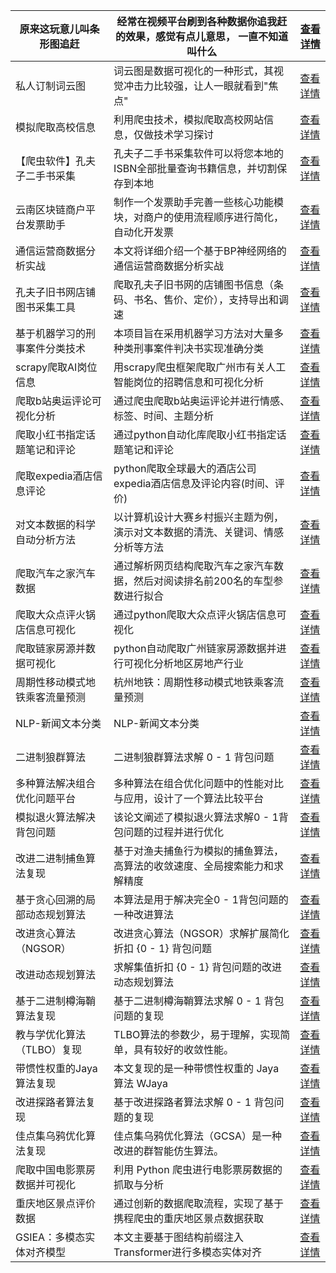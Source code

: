 | 原来这玩意儿叫条形图追赶    | 经常在视频平台刷到各种数据你追我赶的效果，感觉有点儿意思， 一直不知道叫什么   | [查看详情](https://www.aspiringcode.com/content?id=16998669282273) |
|-----------------|------------------------------------------|----------------------------------------------------------------|
| 私人订制词云图         | 词云图是数据可视化的一种形式，其视觉冲击力比较强，让人一眼就看到"焦点"     | [查看详情](https://www.aspiringcode.com/content?id=17001306648599) |
| 模拟爬取高校信息        | 利用爬虫技术，模拟爬取高校网站信息，仅做技术学习探讨               | [查看详情](https://www.aspiringcode.com/content?id=17005613430906) |
| 【爬虫软件】孔夫子二手书采集  | 孔夫子二手书采集软件可以将您本地的ISBN全部批量查询书籍信息，并切割保存到本地 | [查看详情](https://www.aspiringcode.com/content?id=17032371893715) |
| 云南区块链商户平台发票助手   | 制作一个发票助手完善一些核心功能模块，对商户的使用流程顺序进行简化，自动化开发票 | [查看详情](https://www.aspiringcode.com/content?id=17170053445020) |
| 通信运营商数据分析实战     | 本文将详细介绍一个基于BP神经网络的通信运营商数据分析实战            | [查看详情](https://www.aspiringcode.com/content?id=17181032043506) |
| 孔夫子旧书网店铺图书采集工具  | 爬取孔夫子旧书网的店铺图书信息（条码、书名、售价、定价），支持导出和调速     | [查看详情](https://www.aspiringcode.com/content?id=17194838388234) |
| 基于机器学习的刑事案件分类技术 | 本项目旨在采用机器学习方法对大量多种类刑事案件判决书实现准确分类         | [查看详情](https://www.aspiringcode.com/content?id=17218272625629) |
| scrapy爬取AI岗位信息  | 用scrapy爬虫框架爬取广州市有关人工智能岗位的招聘信息和可视化分析      | [查看详情](https://www.aspiringcode.com/content?id=17220498343226) |
| 爬取b站奥运评论可视化分析   | 通过爬虫爬取b站奥运评论并进行情感、标签、时间、主题分析             | [查看详情](https://www.aspiringcode.com/content?id=17229150066342) |
| 爬取小红书指定话题笔记和评论  | 通过python自动化库爬取小红书指定话题笔记和评论               | [查看详情](https://www.aspiringcode.com/content?id=17230481206604) |
| 爬取expedia酒店信息评论 | python爬取全球最大的酒店公司expedia酒店信息及评论内容(时间、评价) | [查看详情](https://www.aspiringcode.com/content?id=17236478896790) |
| 对文本数据的科学自动分析方法  | 以计算机设计大赛乡村振兴主题为例，演示对文本数据的清洗、关键词、情感分析等方法  | [查看详情](https://www.aspiringcode.com/content?id=17237074554908) |
| 爬取汽车之家汽车数据      | 通过解析网页结构爬取汽车之家汽车数据，然后对阅读排名前200名的车型参数进行拟合 | [查看详情](https://www.aspiringcode.com/content?id=17237280587231) |
| 爬取大众点评火锅店信息可视化  | 通过python爬取大众点评火锅店信息可视化                   | [查看详情](https://www.aspiringcode.com/content?id=17237827798814) |
| 爬取链家房源并数据可视化    | python自动爬取广州链家房源数据并进行可视化分析地区房地产行业        | [查看详情](https://www.aspiringcode.com/content?id=17238155560463) |
| 周期性移动模式地铁乘客流量预测 | 杭州地铁：周期性移动模式地铁乘客流量预测                     | [查看详情](https://www.aspiringcode.com/content?id=17259558082204) |
| NLP-新闻文本分类      | NLP-新闻文本分类                               | [查看详情](https://www.aspiringcode.com/content?id=17262152384413) |
| 二进制狼群算法         | 二进制狼群算法求解 0 - 1 背包问题                     | [查看详情](https://www.aspiringcode.com/content?id=17296016345874) |
| 多种算法解决组合优化问题平台  | 多种算法在组合优化问题中的性能对比与应用，设计了一个算法比较平台         | [查看详情](https://www.aspiringcode.com/content?id=17302099790265) |
| 模拟退火算法解决背包问题    | 该论文阐述了模拟退火算法求解0 - 1背包问题的过程并进行优化          | [查看详情](https://www.aspiringcode.com/content?id=17306842797059) |
| 改进二进制捕鱼算法复现     | 基于对渔夫捕鱼行为模拟的捕鱼算法，高算法的收敛速度、全局搜索能力和求解精度    | [查看详情](https://www.aspiringcode.com/content?id=17306852085573) |
| 基于贪心回溯的局部动态规划算法 | 本算法是用于解决完全0 - 1背包问题的一种改进算法               | [查看详情](https://www.aspiringcode.com/content?id=17306860844968) |
| 改进贪心算法（NGSOR）   | 改进贪心算法（NGSOR）求解扩展简化折扣 {0 - 1} 背包问题       | [查看详情](https://www.aspiringcode.com/content?id=17306878362022) |
| 改进动态规划算法        | 求解集值折扣 {0 - 1} 背包问题的改进动态规划算法             | [查看详情](https://www.aspiringcode.com/content?id=17306882120716) |
| 基于二进制樽海鞘算法复现    | 基于二进制樽海鞘算法求解 0 - 1 背包问题的复现               | [查看详情](https://www.aspiringcode.com/content?id=17306903840664) |
| 教与学优化算法（TLBO）复现 | TLBO算法的参数少，易于理解，实现简单，具有较好的收敛性能。          | [查看详情](https://www.aspiringcode.com/content?id=17307010514543) |
| 带惯性权重的Jaya算法复现  | 本文复现的是一种带惯性权重的 Jaya 算法 WJaya             | [查看详情](https://www.aspiringcode.com/content?id=17307016129840) |
| 改进探路者算法复现       | 基于改进探路者算法求解 0 - 1 背包问题的复现                | [查看详情](https://www.aspiringcode.com/content?id=17307024356588) |
| 佳点集乌鸦优化算法复现     | 佳点集乌鸦优化算法（GCSA）是一种改进的群智能仿生算法。            | [查看详情](https://www.aspiringcode.com/content?id=17307034119383) |
| 爬取中国电影票房数据并可视化  | 利用 Python 爬虫进行电影票房数据的抓取与分析               | [查看详情](https://www.aspiringcode.com/content?id=17376286076618) |
| 重庆地区景点评价数据      | 通过创新的数据爬取流程，实现了基于携程爬虫的重庆地区景点数据获取         | [查看详情](https://www.aspiringcode.com/content?id=17396170242524) |
| GSIEA：多模态实体对齐模型 | 本文主要基于图结构前缀注入Transformer进行多模态实体对齐        | [查看详情](https://www.aspiringcode.com/content?id=17411725410672) |

